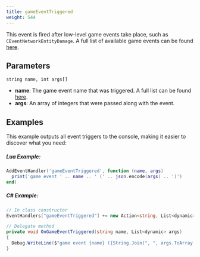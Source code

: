 ```yaml
---
title: gameEventTriggered
weight: 544
---
```


This event is fired after low-level game events take place, such as `CEventNetworkEntityDamage`. A full list of
available game events can be found [here][game-events].

Parameters
----------

```
string name, int args[]
```

- **name**: The game event name that was triggered. A full list can be found [here][game-events].
- **args**: An array of integers that were passed along with the event.

Examples
--------

This example outputs all event triggers to the console, making it easier to discover what you need:

##### Lua Example:
```lua
AddEventHandler('gameEventTriggered', function (name, args)
  print('game event ' .. name .. ' (' .. json.encode(args) .. ')')
end)
```

##### C\# Example:
```csharp
// In class constructor
EventHandlers["gameEventTriggered"] += new Action<string, List<dynamic>>(OnGameEventTriggered);

// Delegate method
private void OnGameEventTriggered(string name, List<dynamic> args)
{
  Debug.WriteLine($"game event {name} ({String.Join(", ", args.ToArray())})");
}
``` 

[game-events]: /game-references/game-events
